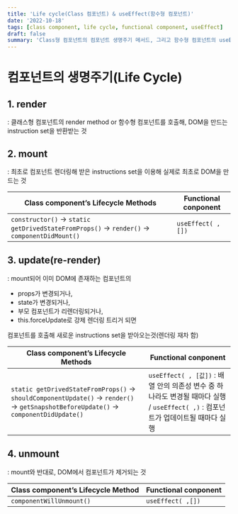 ```yaml
---
title: 'Life cycle(Class 컴포넌트) & useEffect(함수형 컴포넌트)'
date: '2022-10-18'
tags: [class component, life cycle, functional component, useEffect]
draft: false
summary: 'Class형 컴포넌트의 컴포넌트 생명주기 메서드, 그리고 함수형 컴포넌트의 useEffect'
---
```


# 컴포넌트의 생명주기(Life Cycle)

## 1. render

: 클래스형 컴포넌트의 render method or 함수형 컴포넌트를 호출해, DOM을 만드는 instruction set을 반환받는 것

## 2. mount

: 최초로 컴포넌트 렌더링해 받은 instructions set을 이용해 실제로 최초로 DOM을 만드는 것

| Class component’s Lifecycle Methods                                                       | Functional conponent |
| ----------------------------------------------------------------------------------------- | -------------------- |
| `constructor()` → `static getDrivedStateFromProps()` → `render()` → `componentDidMount()` | `useEffect( ,[])`    |

## 3. update(re-render)

: mount되어 이미 DOM에 존재하는 컴포넌트의

- props가 변경되거나,
- state가 변경되거나,
- 부모 컴포넌트가 리렌더링되거나,
- this.forceUpdate로 강제 렌더링 트리거 되면

컴포넌트를 호출해 새로운 instructions set을 받아오는것(렌더링 재차 함)

| Class component’s Lifecycle Methods                                                                                                | Functional conponent                                                                                                              |
| ---------------------------------------------------------------------------------------------------------------------------------- | --------------------------------------------------------------------------------------------------------------------------------- |
| `static getDrivedStateFromProps()` → `shouldComponentUpdate()` → `render()` → `getSnapshotBeforeUpdate()` → `componentDidUpdate()` | `useEffect( , [값])` : 배열 안의 의존성 변수 중 하나라도 변경될 때마다 실행 / `useEffect( ,)` : 컴포넌트가 업데이트될 때마다 실행 |

## 4. unmount

: mount와 반대로, DOM에서 컴포넌트가 제거되는 것

| Class component’s Lifecycle Method | Functional conponent |
| ---------------------------------- | -------------------- |
| `componentWillUnmount()`           | `useEffect( ,[])`    |
